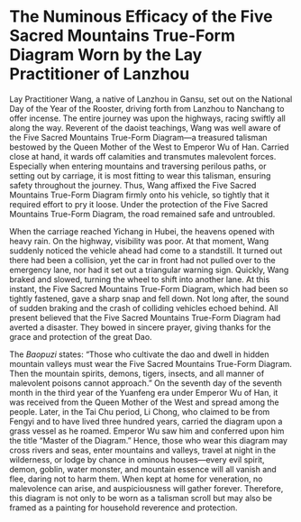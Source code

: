 # The Numinous Efficacy of the Five Sacred Mountains True-Form Diagram Worn by the Lay Practitioner of Lanzhou

Lay Practitioner Wang, a native of Lanzhou in Gansu, set out on the National Day of the Year of the Rooster, driving forth from Lanzhou to Nanchang to offer incense. The entire journey was upon the highways, racing swiftly all along the way. Reverent of the daoist teachings, Wang was well aware of the Five Sacred Mountains True-Form Diagram—a treasured talisman bestowed by the Queen Mother of the West to Emperor Wu of Han. Carried close at hand, it wards off calamities and transmutes malevolent forces. Especially when entering mountains and traversing perilous paths, or setting out by carriage, it is most fitting to wear this talisman, ensuring safety throughout the journey. Thus, Wang affixed the Five Sacred Mountains True-Form Diagram firmly onto his vehicle, so tightly that it required effort to pry it loose. Under the protection of the Five Sacred Mountains True-Form Diagram, the road remained safe and untroubled.

When the carriage reached Yichang in Hubei, the heavens opened with heavy rain. On the highway, visibility was poor. At that moment, Wang suddenly noticed the vehicle ahead had come to a standstill. It turned out there had been a collision, yet the car in front had not pulled over to the emergency lane, nor had it set out a triangular warning sign. Quickly, Wang braked and slowed, turning the wheel to shift into another lane. At this instant, the Five Sacred Mountains True-Form Diagram, which had been so tightly fastened, gave a sharp snap and fell down. Not long after, the sound of sudden braking and the crash of colliding vehicles echoed behind. All present believed that the Five Sacred Mountains True-Form Diagram had averted a disaster. They bowed in sincere prayer, giving thanks for the grace and protection of the great Dao.

The *Baopuzi* states: “Those who cultivate the dao and dwell in hidden mountain valleys must wear the Five Sacred Mountains True-Form Diagram. Then the mountain spirits, demons, tigers, insects, and all manner of malevolent poisons cannot approach.” On the seventh day of the seventh month in the third year of the Yuanfeng era under Emperor Wu of Han, it was received from the Queen Mother of the West and spread among the people. Later, in the Tai Chu period, Li Chong, who claimed to be from Fengyi and to have lived three hundred years, carried the diagram upon a grass vessel as he roamed. Emperor Wu saw him and conferred upon him the title “Master of the Diagram.” Hence, those who wear this diagram may cross rivers and seas, enter mountains and valleys, travel at night in the wilderness, or lodge by chance in ominous houses—every evil spirit, demon, goblin, water monster, and mountain essence will all vanish and flee, daring not to harm them. When kept at home for veneration, no malevolence can arise, and auspiciousness will gather forever. Therefore, this diagram is not only to be worn as a talisman scroll but may also be framed as a painting for household reverence and protection.